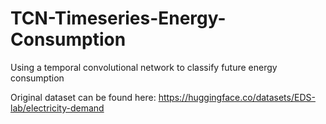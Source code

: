 # TCN-Timeseries-Energy-Consumption
Using a temporal convolutional network to classify future energy consumption

Original dataset can be found here: https://huggingface.co/datasets/EDS-lab/electricity-demand
